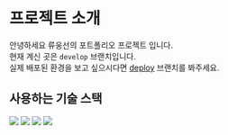 # 프로젝트 소개

안녕하세요 류웅선의 포트폴리오 프로젝트 입니다.</br>
현재 계신 곳은 `develop` 브랜치입니다.</br>
실제 배포된 환경을 보고 싶으시다면 [deploy](https://github.com/unsnruu/unsnruu.github.io) 브랜치를 봐주세요.

## 사용하는 기술 스택
<div>
  <img src="https://img.shields.io/badge/html5-E34F26?style=for-the-badge&logo=html5&logoColor=white">
  <img src="https://img.shields.io/badge/css-1572B6?style=for-the-badge&logo=css3&logoColor=white">
  <img src="https://img.shields.io/badge/typescript-3178C6?style=for-the-badge&logo=typescript&logoColor=white">
  <img src="https://img.shields.io/badge/lit-324FFF?style=for-the-badge&logo=lit&logoColor=white">
</div>
